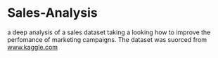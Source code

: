 # Sales-Analysis
a deep analysis of a sales dataset taking a looking how to improve the perfomance of marketing campaigns.
The dataset was suorced from www.kaggle.com
